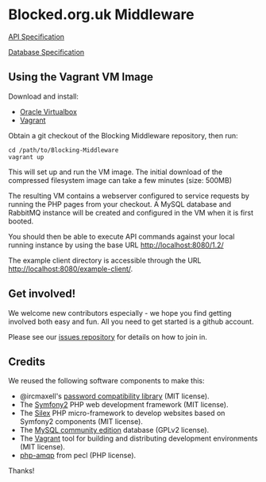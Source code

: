 Blocked.org.uk Middleware
=========================

[API Specification](https://wiki.openrightsgroup.org/wiki/Censorship_Monitoring_Project_API)

[Database Specification](https://wiki.openrightsgroup.org/wiki/Censorship_Monitoring_Project_DB)

Using the Vagrant VM Image
--------------------------

Download and install:

* [Oracle Virtualbox](https://www.virtualbox.org/wiki/Downloads)
* [Vagrant](https://www.vagrantup.com/downloads.html)

Obtain a git checkout of the Blocking Middleware repository, then run:

    cd /path/to/Blocking-Middleware
    vagrant up

This will set up and run the VM image. The initial download of the compressed filesystem image can take a few minutes (size: 500MB)

The resulting VM contains a webserver configured to service requests by running the PHP pages from your checkout.  A MySQL database and RabbitMQ instance will be created and configured in the VM when it is first booted.

You should then be able to execute API commands against your local running instance by
using the base URL [http://localhost:8080/1.2/](http://localhost:8080/1.2/)

The example client directory is accessible through the URL [http://localhost:8080/example-client/](http://localhost:8080/example-client/).

Get involved!
-------------

We welcome new contributors especially - we hope you find getting involved both easy and fun. All you need to get started is a github account.

Please see our [issues repository](https://github.com/openrightsgroup/cmp-issues) for details on how to join in.

Credits
-------
We reused the following software components to make this:

- @ircmaxell's [password compatibility library](https://github.com/ircmaxell/password_compat) (MIT license).
- The [Symfony2](https://github.com/symfony/symfony) PHP web development framework (MIT license).
- The [Silex](https://github.com/silexphp/Silex) PHP micro-framework to develop websites based on Symfony2 components (MIT license).
- The [MySQL community edition](https://www.mysql.com/products/community/) database (GPLv2 license).
- The [Vagrant](https://github.com/mitchellh/vagrant) tool for building and distributing development environments (MIT license).
- [php-amqp](http://pecl.php.net/package/amqp) from pecl (PHP license).

Thanks!
